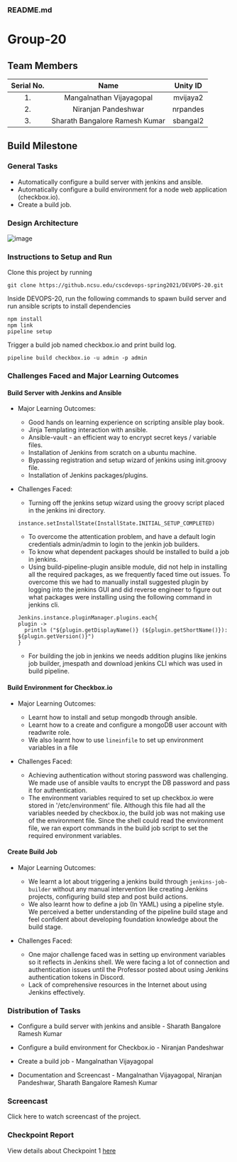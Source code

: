 ### README.md

# Group-20

## Team Members
| Serial No.|Name | Unity ID |
| :---: | :---: | :---: |
|1. | Mangalnathan Vijayagopal |  mvijaya2|
|2. | Niranjan Pandeshwar     |   nrpandes|
|3. | Sharath Bangalore Ramesh Kumar | sbangal2|

## Build Milestone

### General Tasks

* Automatically configure a build server with jenkins and ansible.
* Automatically configure a build environment for a node web application (checkbox.io).
* Create a build job.

### Design Architecture

![image](https://media.github.ncsu.edu/user/16849/files/bab87700-8912-11eb-945c-661ecfef103a)


### Instructions to Setup and Run

Clone this project by running 

```
git clone https://github.ncsu.edu/cscdevops-spring2021/DEVOPS-20.git
```

Inside DEVOPS-20, run the following commands to spawn build server and run ansible scripts to install dependencies

```
npm install
npm link
pipeline setup
```

Trigger a build job named checkbox.io and print build log.

```
pipeline build checkbox.io -u admin -p admin
```

### Challenges Faced and Major Learning Outcomes

#### Build Server with Jenkins and Ansible

* Major Learning Outcomes:
  - Good hands on learning experience on scripting ansible play book.
  - Jinja Templating interaction with ansible.
  - Ansible-vault - an efficient way to encrypt secret keys / variable files.
  - Installation of Jenkins from scratch on a ubuntu machine.
  - Bypassing registration and setup wizard of jenkins using init.groovy file.
  - Installation of Jenkins packages/plugins.

* Challenges Faced:
  - Turning off the jenkins setup wizard using the groovy script placed in the jenkins ini directory.
  ```
  instance.setInstallState(InstallState.INITIAL_SETUP_COMPLETED)
  ```
  - To overcome the attentication problem, and have a default login credentials admin/admin to login to the jenkin job builders.
  - To know what dependent packages should be installed to build a job in jenkins.
  - Using build-pipeline-plugin ansible module, did not help in installing all the required packages, as we frequently faced time out issues. To overcome this we had to manually install suggested plugin by logging into the jenkins GUI and did reverse engineer to figure out what packages were installing using the following command in jenkins cli.
  ```nodejs
  Jenkins.instance.pluginManager.plugins.each{
  plugin -> 
    println ("${plugin.getDisplayName()} (${plugin.getShortName()}): ${plugin.getVersion()}")
  }
  ```
  
  - For  building the job in jenkins we needs addition plugins like jenkins job builder, jmespath and download jenkins CLI which was used in build pipeline.
  
#### Build Environment for Checkbox.io

* Major Learning Outcomes:

  - Learnt how to install and setup mongodb through ansible.
  - Learnt how to a create and configure a mongoDB user account with readwrite role.
  - We also learnt how to use `lineinfile` to set up environment variables in a file

* Challenges Faced:

  - Achieving authentication without storing password was challenging. We made use of ansible vaults to encrypt the DB password and pass it for authentication.
  - The environment variables required to set up checkbox.io were stored in '/etc/environment' file. Although this file had all the variables needed by checkbox.io, the build job was not making use of the environment file. Since the shell could read the environment file, we ran export commands in the build job script to set the required environment variables.

#### Create Build Job

* Major Learning Outcomes:

  - We learnt a lot about triggering a jenkins build through `jenkins-job-builder` without any manual intervention like creating Jenkins projects, configuring build step and post build actions.
  - We also learnt how to define a job (In YAML) using a pipeline style. We perceived a better understanding of the pipeline build stage and feel confident about developing foundation knowledge about the build stage. 


* Challenges Faced:

  - One major challenge faced was in setting up environment variables so it reflects in Jenkins shell. We were facing a lot of connection and authentication issues until the Professor posted about using Jenkins authentication tokens in Discord. 
  - Lack of comprehensive resources  in the Internet about using Jenkins effectively. 



### Distribution of Tasks

* Configure a build server with jenkins and ansible - Sharath Bangalore Ramesh Kumar

* Configure a build environment for Checkbox.io - Niranjan Pandeshwar

* Create a build job - Mangalnathan Vijayagopal

* Documentation and Screencast - Mangalnathan Vijayagopal, Niranjan Pandeshwar, Sharath Bangalore Ramesh Kumar


### Screencast

Click here to watch screencast of the project.

### Checkpoint Report

View details about Checkpoint 1 [here](https://github.ncsu.edu/cscdevops-spring2021/DEVOPS-20/blob/nrpandes/CHECKPOINT.md)

